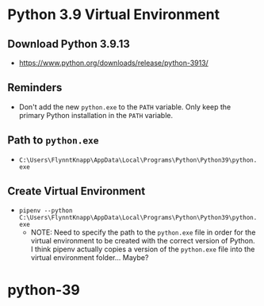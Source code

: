 # Python 3.9 Virtual Environment

## Download Python 3.9.13

* <https://www.python.org/downloads/release/python-3913/>

## Reminders

* Don't add the new `python.exe` to the `PATH` variable. Only keep the primary Python installation in the `PATH` variable.

## Path to `python.exe`

* `C:\Users\FlynntKnapp\AppData\Local\Programs\Python\Python39\python.exe`

## Create Virtual Environment

* `pipenv --python C:\Users\FlynntKnapp\AppData\Local\Programs\Python\Python39\python.exe`
    * NOTE: Need to specify the path to the `python.exe` file in order for the virtual environment to be created with the correct version of Python. I think pipenv actually copies a version of the `python.exe` file into the virtual environment folder... Maybe?
# python-39
